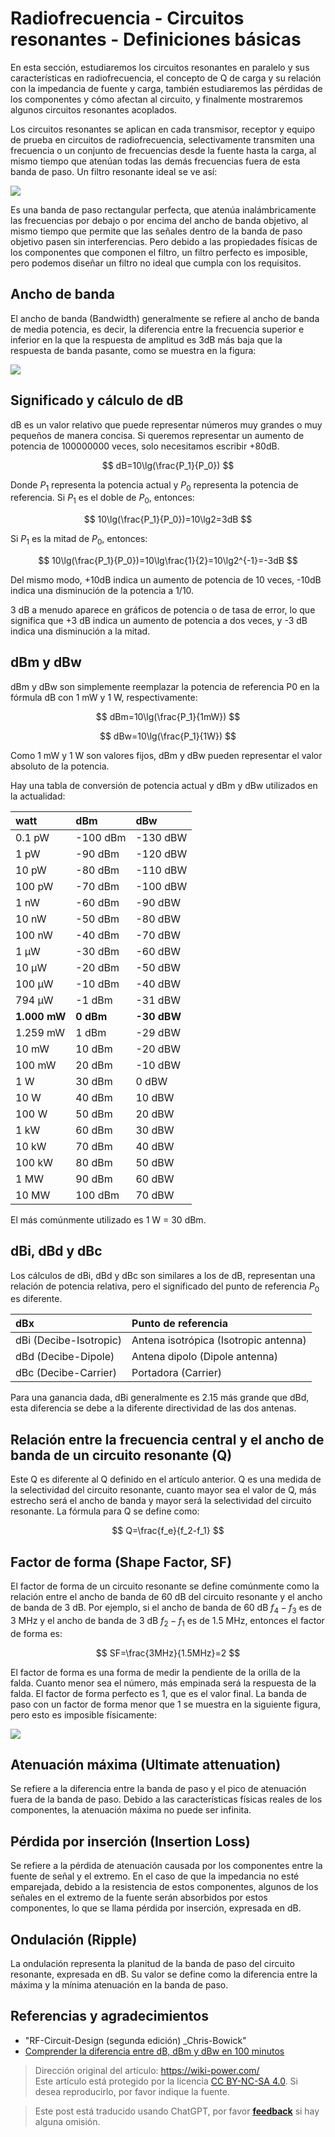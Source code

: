 # Radiofrecuencia - Circuitos resonantes - Definiciones básicas

En esta sección, estudiaremos los circuitos resonantes en paralelo y sus características en radiofrecuencia, el concepto de Q de carga y su relación con la impedancia de fuente y carga, también estudiaremos las pérdidas de los componentes y cómo afectan al circuito, y finalmente mostraremos algunos circuitos resonantes acoplados.

Los circuitos resonantes se aplican en cada transmisor, receptor y equipo de prueba en circuitos de radiofrecuencia, selectivamente transmiten una frecuencia o un conjunto de frecuencias desde la fuente hasta la carga, al mismo tiempo que atenúan todas las demás frecuencias fuera de esta banda de paso. Un filtro resonante ideal se ve así:

![](https://wiki-media-1253965369.cos.ap-guangzhou.myqcloud.com/img/20220411160533.png)

Es una banda de paso rectangular perfecta, que atenúa inalámbricamente las frecuencias por debajo o por encima del ancho de banda objetivo, al mismo tiempo que permite que las señales dentro de la banda de paso objetivo pasen sin interferencias. Pero debido a las propiedades físicas de los componentes que componen el filtro, un filtro perfecto es imposible, pero podemos diseñar un filtro no ideal que cumpla con los requisitos.

## Ancho de banda

El ancho de banda (Bandwidth) generalmente se refiere al ancho de banda de media potencia, es decir, la diferencia entre la frecuencia superior e inferior en la que la respuesta de amplitud es 3dB más baja que la respuesta de banda pasante, como se muestra en la figura:

![](https://wiki-media-1253965369.cos.ap-guangzhou.myqcloud.com/img/20220411161650.png)

## Significado y cálculo de dB

dB es un valor relativo que puede representar números muy grandes o muy pequeños de manera concisa. Si queremos representar un aumento de potencia de 100000000 veces, solo necesitamos escribir +80dB.

$$
dB=10\lg(\frac{P_1}{P_0})
$$

Donde $P_1$ representa la potencia actual y $P_0$ representa la potencia de referencia. Si $P_1$ es el doble de $P_0$, entonces:

$$
10\lg(\frac{P_1}{P_0})=10\lg2=3dB
$$

Si $P_1$ es la mitad de $P_0$, entonces:

$$
10\lg(\frac{P_1}{P_0})=10\lg\frac{1}{2}=10\lg2^{-1}=-3dB
$$

Del mismo modo, +10dB indica un aumento de potencia de 10 veces, -10dB indica una disminución de la potencia a 1/10.

3 dB a menudo aparece en gráficos de potencia o de tasa de error, lo que significa que +3 dB indica un aumento de potencia a dos veces, y -3 dB indica una disminución a la mitad.

## dBm y dBw

dBm y dBw son simplemente reemplazar la potencia de referencia P0 en la fórmula dB con 1 mW y 1 W, respectivamente:

$$
dBm=10\lg(\frac{P_1}{1mW})
$$

$$
dBw=10\lg(\frac{P_1}{1W})
$$

Como 1 mW y 1 W son valores fijos, dBm y dBw pueden representar el valor absoluto de la potencia.

Hay una tabla de conversión de potencia actual y dBm y dBw utilizados en la actualidad:

| watt         | dBm       | dBw         |
| :----------- | :-------- | :---------- |
| 0.1 pW       | -100 dBm  | -130 dBW    |
| 1 pW         | -90 dBm   | -120 dBW    |
| 10 pW        | -80 dBm   | -110 dBW    |
| 100 pW       | -70 dBm   | -100 dBW    |
| 1 nW         | -60 dBm   | -90 dBW     |
| 10 nW        | -50 dBm   | -80 dBW     |
| 100 nW       | -40 dBm   | -70 dBW     |
| 1 μW         | -30 dBm   | -60 dBW     |
| 10 μW        | -20 dBm   | -50 dBW     |
| 100 μW       | -10 dBm   | -40 dBW     |
| 794 μW       | -1 dBm    | -31 dBW     |
| **1.000 mW** | **0 dBm** | **-30 dBW** |
| 1.259 mW     | 1 dBm     | -29 dBW     |
| 10 mW        | 10 dBm    | -20 dBW     |
| 100 mW       | 20 dBm    | -10 dBW     |
| 1 W          | 30 dBm    | 0 dBW       |
| 10 W         | 40 dBm    | 10 dBW      |
| 100 W        | 50 dBm    | 20 dBW      |
| 1 kW         | 60 dBm    | 30 dBW      |
| 10 kW        | 70 dBm    | 40 dBW      |
| 100 kW       | 80 dBm    | 50 dBW      |
| 1 MW         | 90 dBm    | 60 dBW      |
| 10 MW        | 100 dBm   | 70 dBW      |

El más comúnmente utilizado es 1 W = 30 dBm.

## dBi, dBd y dBc

Los cálculos de dBi, dBd y dBc son similares a los de dB, representan una relación de potencia relativa, pero el significado del punto de referencia $P_0$ es diferente.

| dBx                     | Punto de referencia                |
| :---------------------- | :-------------------------------- |
| dBi (Decibe-Isotropic)   | Antena isotrópica (Isotropic antenna) |
| dBd (Decibe-Dipole)      | Antena dipolo (Dipole antenna)      |
| dBc (Decibe-Carrier)     | Portadora (Carrier)                   |

Para una ganancia dada, dBi generalmente es 2.15 más grande que dBd, esta diferencia se debe a la diferente directividad de las dos antenas.

## Relación entre la frecuencia central y el ancho de banda de un circuito resonante (Q)

Este Q es diferente al Q definido en el artículo anterior. Q es una medida de la selectividad del circuito resonante, cuanto mayor sea el valor de Q, más estrecho será el ancho de banda y mayor será la selectividad del circuito resonante. La fórmula para Q se define como:

$$
Q=\frac{f_e}{f_2-f_1}
$$

## Factor de forma (Shape Factor, SF)

El factor de forma de un circuito resonante se define comúnmente como la relación entre el ancho de banda de 60 dB del circuito resonante y el ancho de banda de 3 dB. Por ejemplo, si el ancho de banda de 60 dB $f_4 - f_3$ es de 3 MHz y el ancho de banda de 3 dB $f_2-f_1$ es de 1.5 MHz, entonces el factor de forma es:

$$
SF=\frac{3MHz}{1.5MHz}=2
$$

El factor de forma es una forma de medir la pendiente de la orilla de la falda. Cuanto menor sea el número, más empinada será la respuesta de la falda. El factor de forma perfecto es 1, que es el valor final. La banda de paso con un factor de forma menor que 1 se muestra en la siguiente figura, pero esto es imposible físicamente:

![](https://wiki-media-1253965369.cos.ap-guangzhou.myqcloud.com/img/20220411163003.png)

## Atenuación máxima (Ultimate attenuation)

Se refiere a la diferencia entre la banda de paso y el pico de atenuación fuera de la banda de paso. Debido a las características físicas reales de los componentes, la atenuación máxima no puede ser infinita.

## Pérdida por inserción (Insertion Loss)

Se refiere a la pérdida de atenuación causada por los componentes entre la fuente de señal y el extremo. En el caso de que la impedancia no esté emparejada, debido a la resistencia de estos componentes, algunos de los señales en el extremo de la fuente serán absorbidos por estos componentes, lo que se llama pérdida por inserción, expresada en dB.

## Ondulación (Ripple)

La ondulación representa la planitud de la banda de paso del circuito resonante, expresada en dB. Su valor se define como la diferencia entre la máxima y la mínima atenuación en la banda de paso.

## Referencias y agradecimientos

- "RF-Circuit-Design (segunda edición) _Chris-Bowick"
- [Comprender la diferencia entre dB, dBm y dBw en 100 minutos](https://mp.weixin.qq.com/s/R2JhFOAvphBExxE2xb951Q)

> Dirección original del artículo: <https://wiki-power.com/>  
> Este artículo está protegido por la licencia [CC BY-NC-SA 4.0](https://creativecommons.org/licenses/by/4.0/deed.zh). Si desea reproducirlo, por favor indique la fuente.

> Este post está traducido usando ChatGPT, por favor [**feedback**](https://github.com/linyuxuanlin/Wiki_MkDocs/issues/new) si hay alguna omisión.